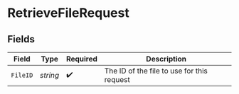 # RetrieveFileRequest


## Fields

| Field                                      | Type                                       | Required                                   | Description                                |
| ------------------------------------------ | ------------------------------------------ | ------------------------------------------ | ------------------------------------------ |
| `FileID`                                   | *string*                                   | :heavy_check_mark:                         | The ID of the file to use for this request |